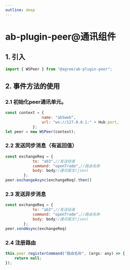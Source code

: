 ```yaml
---
outline: deep
---
```

# ab-plugin-peer@通讯组件

## 1. 引入

```js
import { WSPeer } from "@agree/ab-plugin-peer";
```
## 2. 事件方法的使用

### 2.1 初始化peer通讯单元。
```js
const context = {
                name: "ab5web",
                url: "ws://127.0.0.1:" + Hub.port,
            };
let peer = new WSPeer(context);
```
### 2.2 发送同步消息（有返回值）
```js
const exchangeReq = {
            to: "ab3",//发送给谁
            command: "openTrade",//路由名称
            body: body//通讯报文(json)
        };
peer.exchangeAsync(exchangeReq).then()
```
### 2.3 发送异步消息
```js
const exchangeReq = {
            to: "ab3",//发送给谁
            command: "openTrade",//路由名称
            body: body//通讯报文(json)
        };
peer.sendAsync(exchangeReq)
```
### 2.4 注册路由
```js
this.peer.registerCommand("路由名称", (args: any) => {
    return null;
});
```
